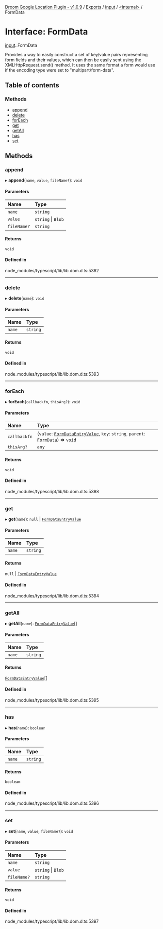 [Droom Google Location Plugin - v1.0.9](../README.md) / [Exports](../modules.md) / [input](../modules/input.md) / [<internal\>](../modules/input._internal_.md) / FormData

# Interface: FormData

[input](../modules/input.md).[<internal>](../modules/input._internal_.md).FormData

Provides a way to easily construct a set of key/value pairs representing form fields and their values, which can then be easily sent using the XMLHttpRequest.send() method. It uses the same format a form would use if the encoding type were set to "multipart/form-data".

## Table of contents

### Methods

- [append](input._internal_.FormData.md#append)
- [delete](input._internal_.FormData.md#delete)
- [forEach](input._internal_.FormData.md#foreach)
- [get](input._internal_.FormData.md#get)
- [getAll](input._internal_.FormData.md#getall)
- [has](input._internal_.FormData.md#has)
- [set](input._internal_.FormData.md#set)

## Methods

### append

▸ **append**(`name`, `value`, `fileName?`): `void`

#### Parameters

| Name | Type |
| :------ | :------ |
| `name` | `string` |
| `value` | `string` \| `Blob` |
| `fileName?` | `string` |

#### Returns

`void`

#### Defined in

node_modules/typescript/lib/lib.dom.d.ts:5392

___

### delete

▸ **delete**(`name`): `void`

#### Parameters

| Name | Type |
| :------ | :------ |
| `name` | `string` |

#### Returns

`void`

#### Defined in

node_modules/typescript/lib/lib.dom.d.ts:5393

___

### forEach

▸ **forEach**(`callbackfn`, `thisArg?`): `void`

#### Parameters

| Name | Type |
| :------ | :------ |
| `callbackfn` | (`value`: [`FormDataEntryValue`](../modules/input._internal_.md#formdataentryvalue), `key`: `string`, `parent`: [`FormData`](../modules/input._internal_.md#formdata)) => `void` |
| `thisArg?` | `any` |

#### Returns

`void`

#### Defined in

node_modules/typescript/lib/lib.dom.d.ts:5398

___

### get

▸ **get**(`name`): ``null`` \| [`FormDataEntryValue`](../modules/input._internal_.md#formdataentryvalue)

#### Parameters

| Name | Type |
| :------ | :------ |
| `name` | `string` |

#### Returns

``null`` \| [`FormDataEntryValue`](../modules/input._internal_.md#formdataentryvalue)

#### Defined in

node_modules/typescript/lib/lib.dom.d.ts:5394

___

### getAll

▸ **getAll**(`name`): [`FormDataEntryValue`](../modules/input._internal_.md#formdataentryvalue)[]

#### Parameters

| Name | Type |
| :------ | :------ |
| `name` | `string` |

#### Returns

[`FormDataEntryValue`](../modules/input._internal_.md#formdataentryvalue)[]

#### Defined in

node_modules/typescript/lib/lib.dom.d.ts:5395

___

### has

▸ **has**(`name`): `boolean`

#### Parameters

| Name | Type |
| :------ | :------ |
| `name` | `string` |

#### Returns

`boolean`

#### Defined in

node_modules/typescript/lib/lib.dom.d.ts:5396

___

### set

▸ **set**(`name`, `value`, `fileName?`): `void`

#### Parameters

| Name | Type |
| :------ | :------ |
| `name` | `string` |
| `value` | `string` \| `Blob` |
| `fileName?` | `string` |

#### Returns

`void`

#### Defined in

node_modules/typescript/lib/lib.dom.d.ts:5397
